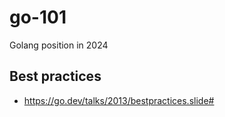# go-101

Golang position in 2024

## Best practices

- https://go.dev/talks/2013/bestpractices.slide#
